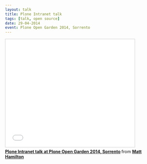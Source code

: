 ```yaml
---
layout: talk
title: Plone Intranet talk
tags: [talk, open source]
date: 29-04-2014
event: Plone Open Garden 2014, Sorrento
---
```


<iframe src="//www.slideshare.net/slideshow/embed_code/key/Gp2G7EgRluNvye" width="425" height="355" frameborder="0" marginwidth="0" marginheight="0" scrolling="no" style="border:1px solid #CCC; border-width:1px; margin-bottom:5px; max-width: 100%;" allowfullscreen> </iframe> <div style="margin-bottom:5px"> <strong> <a href="//www.slideshare.net/hammertoe/plone-intranet-talk-at-plone-open-garden-2014-sorrento" title="Plone Intranet talk at Plone Open Garden 2014, Sorrento" target="_blank">Plone Intranet talk at Plone Open Garden 2014, Sorrento</a> </strong> from <strong><a href="//www.slideshare.net/hammertoe" target="_blank">Matt Hamilton</a></strong> </div>

